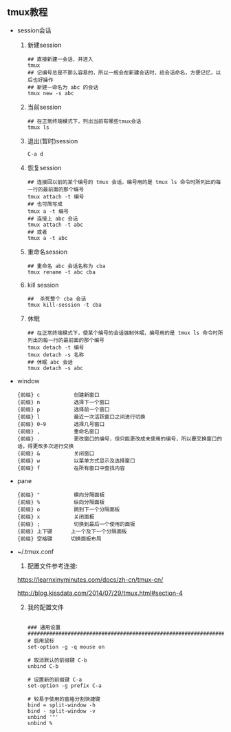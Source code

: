 ## tmux教程

- session会话

  1. 新建session

     ```
     ## 直接新建一会话，并进入
     tmux
     ## 记编号总是不那么容易的，所以一般会在新建会话时，给会话命名，方便记忆，以后也好操作
     ## 新建一命名为 abc 的会话
     tmux new -s abc
     ```

  2. 当前session

     ```
     ## 在正常终端模式下，列出当前有哪些tmux会话
     tmux ls
     ```

  3. 退出(暂时)session

     ```
     C-a d
     ```

  4. 恢复session

     ```
     ## 连接回以前的某个编号的 tmux 会话，编号用的是 tmux ls 命令时所列出的每一行的最前面的那个编号
     tmux attach -t 编号
     ## 也可简写成
     tmux a -t 编号
     ## 连接上 abc 会话
     tmux attach -t abc
     ## 或者
     tmux a -t abc
     ```

     

  5. 重命名session

     ```
     ## 重命名 abc 会话名称为 cba
     tmux rename -t abc cba
     ```

  6. kill session

     ```
     ##  杀死整个 cba 会话
     tmux kill-session -t cba
     ```

  7. 休眠

     ```
     ## 在正常终端模式下，使某个编号的会话强制休眠，编号用的是 tmux ls 命令时所列出的每一行的最前面的那个编号
     tmux detach -t 编号
     tmux detach -s 名称
     ## 休眠 abc 会话
     tmux detach -s abc
     ```

     

- window

  ```
  {前缀} c           创建新窗口
  {前缀} n           选择下一个窗口
  {前缀} p           选择前一个窗口
  {前缀} l           最近一次活跃窗口之间进行切换
  {前缀} 0~9         选择几号窗口
  {前缀} ,           重命名窗口
  {前缀} .           更改窗口的编号，但只能更改成未使用的编号，所以要交换窗口的话，得更改多次进行交换
  {前缀} &           关闭窗口
  {前缀} w           以菜单方式显示及选择窗口
  {前缀} f           在所有窗口中查找内容
  ```

  

- pane

   ```
  {前缀} "           模向分隔面板
  {前缀} %           纵向分隔面板
  {前缀} o           跳到下一个分隔面板
  {前缀} x           关闭面板
  {前缀} ;           切换到最后一个使用的面板
  {前缀} 上下键      上一个及下一个分隔面板
  {前缀} 空格键      切换面板布局

  ```

- ~/.tmux.conf

  1. 配置文件参考连接:

  <https://learnxinyminutes.com/docs/zh-cn/tmux-cn/>

  <http://blog.kissdata.com/2014/07/29/tmux.html#section-4>

  2. 我的配置文件

     ```
     
     ### 通用设置
     ###########################################################################
     # 启用鼠标
     set-option -g -q mouse on
     
     # 取消默认的前缀键 C-b
     unbind C-b
     
     # 设置新的前缀键 C-a
     set-option -g prefix C-a
     
     # 较易于使用的窗格分割快捷键
     bind = split-window -h
     bind - split-window -v
     unbind '"'
     unbind %
     ```

     

  
